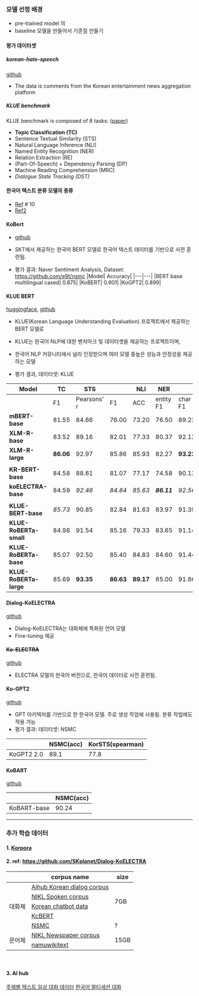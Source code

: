 
### 모델 선정 배경

- pre-trained model 의 
- baseline 모델을 만들어서 기준점 만들기
#### 평가 데이터셋
##### korean-hate-speech
[github](https://github.com/kocohub/korean-hate-speech)
- The data is comments from the Korean entertainment news aggregation platform

##### KLUE benchmark 

KLUE benchmark is composed of 8 tasks: ([paper](https://arxiv.org/pdf/2105.09680))

- **Topic Classification (TC)**
- Sentence Textual Similarity (STS)
- Natural Language Inference (NLI)
- Named Entity Recognition (NER)
- Relation Extraction (RE)
- (Part-Of-Speech) + Dependency Parsing (DP)
- Machine Reading Comprehension (MRC)
- *Dialogue State Tracking (DST)*




#### 한국어 텍스트 분류 모델의 종류
- [Ref](https://github.com/rurube/DLthon/blob/main/presentation.pptx) # 10
- [Ref2](https://github.com/hongseoi/DLTON/blob/main/DLTON%20AIFFEL%20ONLINE%205%EA%B8%B0%20NLP.pdf)

#### KoBert
- [github](https://github.com/SKTBrain/KoBERT)

- SKT에서 제공하는 한국어 BERT 모델로 한국어 텍스트 데이터를 기반으로 사전 훈련됨.
- 평가 결과: Naver Sentiment Analysis, Dataset: https://github.com/e9t/nsmc
    |Model|	Accuracy|
    |---|---|
    |BERT base multilingual cased| 0.875|
    |KoBERT| 0.901|
    |KoGPT2| 0.899|

#### **KLUE BERT**
[huggingface](https://huggingface.co/klue/bert-base), [github](https://github.com/KLUE-benchmark/KLUE)
- KLUE(Korean Language Understanding Evaluation) 프로젝트에서 제공하는 BERT 모델로 
- KLUE는 한국어 NLP에 대한 벤치마크 및 데이터셋을 제공하는 프로젝트이며, 
- 한국어 NLP 커뮤니티에서 널리 인정받으며 여러 모델 중높은 성능과 안정성을 제공하는 모델

- 평가 결과, 데이터셋: KLUE

| Model                    | TC    | STS   |       | NLI   | NER    |        | RE         |       | DP    |       | MRC   |       | DST   |       |
|--------------------------|-------|-------|-------|-------|--------|--------|------------|-------|-------|-------|-------|-------|-------|-------|
|                          | F1    | Pearsons' r | F1    | ACC   | entity F1 | char F1 | F1 | AUPRC | UAS   | LAS   | EM    | ROUGE | JGA   | Slot F1    |
| **mBERT-base** | 81.55 | 84.66 | 76.00 | 73.20 | 76.50 | 89.23 | 57.88 | 53.82 | 90.30 | 86.66 | 44.66 | 55.92 | 35.46 | 88.63 |
| **XLM-R-base**  | 83.52 | 89.16 | 82.01 | 77.33 | 80.37 | 92.12 | 57.46 | 54.98 | 89.20 | 87.69 | 27.48 | 53.93 | 39.82 | 89.61 |
| **XLM-R-large** | **86.06** | 92.97 | 85.86 | 85.93 | 82.27 | **93.22** | 58.39 | 61.15 | 92.71 | **88.70** | 35.99 | 66.77 | 41.20 | 89.80 |
||
| **KR-BERT-base**  | 84.58 | 88.61 | 81.07 | 77.17 | 74.58 | 90.13 | 62.74 | 60.94 | 89.92 | 87.48 | 48.28 | 58.54 | 45.33 | 90.70 |
| **koELECTRA-base** | 84.59 | _92.46_ | _84.84_ | _85.63_ | **_86.11_** | _92.56_ | 62.85 | 58.94 | 92.90 | 87.77 | 59.82 | 66.05 | 41.58 | 89.60 |
||
| **KLUE-BERT-base** | _85.73_ | 90.85 | 82.84 | 81.63 | 83.97 | 91.39 | 66.44 | 66.17 | 89.96 | 88.05 | 62.32 | 68.51 | 46.64 | 91.61 |
| **KLUE-RoBERTa-small** | 84.98 | 91.54 | 85.16 | 79.33 | 83.65 | 91.14 | 60.89 | 58.96 | 90.04 | 88.14 | 57.32 | 62.70 | 46.62 | 91.44 |
| **KLUE-RoBERTa-base** | 85.07 | 92.50 | 85.40 | 84.83 | 84.60 | 91.44 | _67.65_ | _68.55_ | _93.04_ | _88.32_ | _68.67_ | _73.98_ | _47.49_ | _91.64_ | 
| **KLUE-RoBERTa-large** | 85.69 | **93.35** | **86.63** | **89.17** | 85.00 | 91.86 | **71.13** | **72.98** | **93.48** | 88.36 | **75.58** | **80.59** | **50.22** | **92.23** |

#### Dialog-KoELECTRA
[github](https://github.com/SKplanet/Dialog-KoELECTRA)
- Dialog-KoELECTRA는 대화체에 특화된 언어 모델
- Fine-tuning 제공

#### ~~Ko-ELECTRA~~
[github](https://github.com/monologg/KoELECTRA)
- ELECTRA 모델의 한국어 버전으로, 한국어 데이터로 사전 훈련됨.


#### Ko-GPT2
[github](https://github.com/SKT-AI/KoGPT2)
- GPT 아키텍처를 기반으로 한 한국어 모델. 주로 생성 작업에 사용됨. 분류 작업에도 적용 가능
- 평가 결과: 데이터셋: NSMC

||**NSMC**(acc)	|KorSTS(spearman)|
|---|---|---|
|KoGPT2 2.0	|89.1	|77.8|

#### KoBART
[github](https://github.com/SKT-AI/KoBART)

||**NSMC**(acc)|
|---|---|
|KoBART-base	|90.24|

---

### 추가 학습 데이터

#### 1. [Korpora](https://ko-nlp.github.io/Korpora/ko-docs/corpuslist/nsmc.html)

#### 2. ref: https://github.com/SKplanet/Dialog-KoELECTRA
<table >
<thead>
  <tr>
    <th ></th>
    <th >corpus name</th>
    <th >size</th>
  </tr>
</thead>
<tbody>
  <tr>
    <td  rowspan="5">대화체</td>
    <td ><a href="https://aihub.or.kr/aidata/85" target="_blank" rel="noopener noreferrer">Aihub Korean dialog corpus</a></td>
    <td  rowspan="4">7GB</td>
  </tr>
  <tr>
    <td ><a href="https://corpus.korean.go.kr/" target="_blank" rel="noopener noreferrer">NIKL Spoken corpus</a></td>
  </tr>
  <tr>
    <td ><a href="https://github.com/songys/Chatbot_data" target="_blank" rel="noopener noreferrer">Korean chatbot data</a></td>
  </tr>
  <tr>
    <td ><a href="https://github.com/Beomi/KcBERT" target="_blank" rel="noopener noreferrer">KcBERT</a></td>
  </tr>
  <tr>
    <td ><a href="https://github.com/e9t/nsmc" target="_blank" rel="noopener noreferrer">NSMC</a></td>
    <td> ? </td>
  </tr>
  <tr>
    <td  rowspan="2">문어체</td>
    <td ><a href="https://corpus.korean.go.kr/" target="_blank" rel="noopener noreferrer">NIKL Newspaper corpus</a></td>
    <td  rowspan="2">15GB</td>
  </tr>
  <tr>
    <td ><a href="https://github.com/lovit/namuwikitext" target="_blank" rel="noopener noreferrer">namuwikitext</a></td>
  </tr>
</tbody>
</table>

<br>

#### 3. AI hub
[주제별 텍스트 일상 대화 데이터](https://www.aihub.or.kr/aihubdata/data/view.do?currMenu=115&topMenu=100&aihubDataSe=data&dataSetSn=543)
[한국어 멀티세션 대화](https://www.aihub.or.kr/aihubdata/data/view.do?currMenu=115&topMenu=100&aihubDataSe=data&dataSetSn=71630)